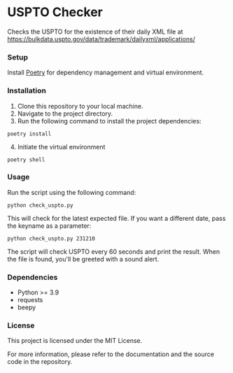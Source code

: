 # USPTO Checker

Checks the USPTO for the existence of their daily XML file at https://bulkdata.uspto.gov/data/trademark/dailyxml/applications/

### Setup

Install [Poetry](https://python-poetry.org/) for dependency management and virtual environment.

### Installation

1. Clone this repository to your local machine.
2. Navigate to the project directory.
3. Run the following command to install the project dependencies:
    
```
poetry install
```
    
4. Initiate the virtual environment

```
poetry shell
```

    
### Usage

    
Run the script using the following command:
    
```
python check_uspto.py
```
    
This will check for the latest expected file. If you want a different date, pass the keyname as a parameter:

```
python check_uspto.py 231210
```


The script will check USPTO every 60 seconds and print the result. When the file is found, you'll be greeted with a sound alert.


### Dependencies

- Python >= 3.9
- requests
- beepy

### License

This project is licensed under the MIT License.

For more information, please refer to the documentation and the source code in the repository.
